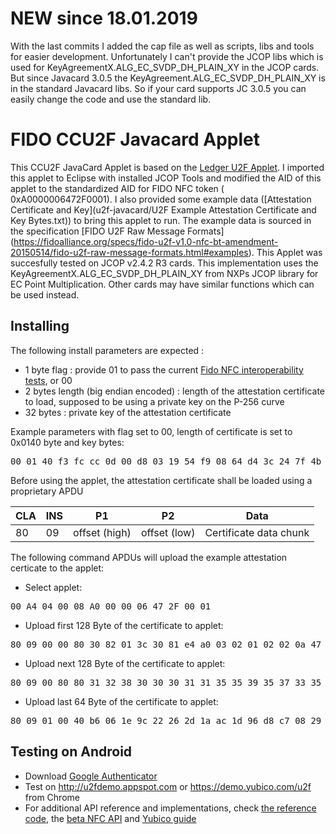 # NEW since 18.01.2019
With the last commits I added the cap file as well as scripts, libs and tools for easier development. Unfortunately I can't provide the JCOP libs which is used for KeyAgreementX.ALG_EC_SVDP_DH_PLAIN_XY in the JCOP cards. But since Javacard 3.0.5 the  KeyAgreement.ALG_EC_SVDP_DH_PLAIN_XY is in the standard Javacard libs. So if your card supports JC 3.0.5 you can easily change the code and use the standard lib.

# FIDO CCU2F Javacard Applet
This CCU2F JavaCard Applet is based on the [Ledger U2F Applet](https://github.com/LedgerHQ/ledger-u2f-javacard). I imported this applet to Eclipse with installed JCOP Tools and modified the AID of this applet to the standardized AID for FIDO NFC token (	0xA0000006472F0001). I also provided some example data ([Attestation Certificate and Key](u2f-javacard/U2F Example Attestation Certificate and Key Bytes.txt)) to bring this applet to run. The example data is sourced in the specification [FIDO U2F Raw Message Formats] (https://fidoalliance.org/specs/fido-u2f-v1.0-nfc-bt-amendment-20150514/fido-u2f-raw-message-formats.html#examples).
This Applet was succesfully tested on JCOP v2.4.2 R3 cards. This implementation uses the KeyAgreementX.ALG_EC_SVDP_DH_PLAIN_XY from NXPs JCOP library for EC Point Multiplication. Other cards may have similar functions which can be used instead. 

## Installing
The following install parameters are expected : 

  - 1 byte flag : provide 01 to pass the current [Fido NFC interoperability tests](https://github.com/google/u2f-ref-code/tree/master/u2f-tests), or 00 
  - 2 bytes length (big endian encoded) : length of the attestation certificate to load, supposed to be using a private key on the P-256 curve 
  - 32 bytes : private key of the attestation certificate 
  
Example parameters with flag set to 00, length of certificate is set to 0x0140 byte and key bytes:
<pre>
00 01 40 f3 fc cc 0d 00 d8 03 19 54 f9 08 64 d4 3c 24 7f 4b f5 f0 66 5c 6b 50 cc 17 74 9a 27 d1 cf 76 64 
</pre>

Before using the applet, the attestation certificate shall be loaded using a proprietary APDU 

| CLA | INS | P1            | P2           | Data                    |
| --- | --- | ------------- | ------------ | ----------------------- |
| 80  | 09  | offset (high) | offset (low) | Certificate data chunk  | 

The following command APDUs will upload the example attestation certicate to the applet:
  - Select applet:
<pre>
00 A4 04 00 08 A0 00 00 06 47 2F 00 01
</pre>
  - Upload first 128 Byte of the certificate to applet:
<pre>
80 09 00 00 80 30 82 01 3c 30 81 e4 a0 03 02 01 02 02 0a 47 90 12 80 00 11 55 95 73 52 30 0a 06 08 2a 86 48 ce 3d 04 03 02 30 17 31 15 30 13 06 03 55 04 03 13 0c 47 6e 75 62 62 79 20 50 69 6c 6f 74 30 1e 17 0d 31 32 30 38 31 34 31 38 32 39 33 32 5a 17 0d 31 33 30 38 31 34 31 38 32 39 33 32 5a 30 31 31 2f 30 2d 06 03 55 04 03 13 26 50 69 6c 6f 74 47 6e 75 62 62 79 2d 30 2e 34 2e 31 2d 34 37 39 30
</pre>
  - Upload next 128 Byte of the certificate to applet:
<pre>
80 09 00 80 80 31 32 38 30 30 30 31 31 35 35 39 35 37 33 35 32 30 59 30 13 06 07 2a 86 48 ce 3d 02 01 06 08 2a 86 48 ce 3d 03 01 07 03 42 00 04 8d 61 7e 65 c9 50 8e 64 bc c5 67 3a c8 2a 67 99 da 3c 14 46 68 2c 25 8c 46 3f ff df 58 df d2 fa 3e 6c 37 8b 53 d7 95 c4 a4 df fb 41 99 ed d7 86 2f 23 ab af 02 03 b4 b8 91 1b a0 56 99 94 e1 01 30 0a 06 08 2a 86 48 ce 3d 04 03 02 03 47 00 30 44 02 20 60 cd
</pre>
  - Upload last 64 Byte of the certificate to applet:
<pre>
80 09 01 00 40 b6 06 1e 9c 22 26 2d 1a ac 1d 96 d8 c7 08 29 b2 36 65 31 dd a2 68 83 2c b8 36 bc d3 0d fa 02 20 63 1b 14 59 f0 9e 63 30 05 57 22 c8 d8 9b 7f 48 88 3b 90 89 b8 8d 60 d1 d9 79 59 02 b3 04 10 df
</pre>


## Testing on Android 

  - Download [Google Authenticator](https://play.google.com/store/apps/details?id=com.google.android.apps.authenticator2)
  - Test on http://u2fdemo.appspot.com or https://demo.yubico.com/u2f from Chrome
  - For additional API reference and implementations, check [the reference code](https://github.com/google/u2f-ref-code), the [beta NFC API](https://github.com/google/u2f-ref-code/blob/no-extension/u2f-gae-demo/war/js/u2f-api.js) and [Yubico guide](https://www.yubico.com/applications/fido/) 
